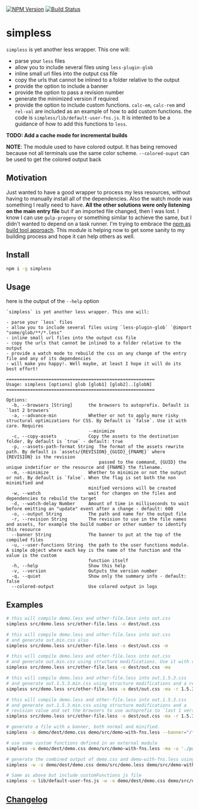 [![NPM Version](http://img.shields.io/npm/v/simpless.svg?style=flat)](https://npmjs.org/package/simpless)
[![Build Status](http://img.shields.io/travis/royriojas/simpless.svg?style=flat)](https://travis-ci.org/royriojas/simpless)

# simpless
`simpless` is yet another less wrapper. This one will:
- parse your `less` files
- allow you to include several files using `less-plugin-glob`
- inline small url files into the output css file
- copy the urls that cannot be inlined to a folder relative to the output
- provide the option to include a banner
- provide the option to pass a revision number
- generate the minimized version if required
- provide the option to include custom functions. `calc-em`, `calc-rem` and `rel-val` are included as an example of how to
  add custom functions. the code is `simpless/lib/default-user-fns.js`. It is intented to be a guidance of how to add this
  functions to `less`.

**TODO: Add a cache mode for incremental builds**

**NOTE**:
The module used to have colored output. It has being removed because not all terminals use the same color scheme. `--colored-ouput` can be used to get the colored output back

## Motivation
Just wanted to have a good wrapper to process my less resources, without having to manually install all of the dependencies.
Also the watch mode was something I really need to have. **All the other solutions were only listening on the main entry file**
but if an imported file changed, then I was lost. I know I can use `gulp-progeny` or something similar to achieve the same, but
I didn't wanted to depend on a task runner. I'm trying to embrace the [npm as build tool approach](http://blog.keithcirkel.co.uk/how-to-use-npm-as-a-build-tool/). This module is helping now to get some sanity to my building process and hope it can help others as well.

## Install

```bash
npm i -g simpless
```

## Usage

here is the output of the `--help` option

```
`simpless` is yet another less wrapper. This one will:

- parse your `less` files
- allow you to include several files using `less-plugin-glob` `@import "some/glob/**/*.less"
- inline small url files into the output css file
- copy the urls that cannot be inlined to a folder relative to the output
- provide a watch mode to rebuild the css on any change of the entry file and any of its dependencies
- will make you happy!. Well maybe, at least I hope it will do its best effort!

========================================================
Usage: simpless [options] glob [glob1] [glob2]..[globN]
========================================================

Options:
  -b, --browsers [String]      the browsers to autoprefix. Default is `last 2 browsers`
  -a, --advance-min            Whether or not to apply more risky structural optimizations for CSS. By Default is `false`. Use it with care. Requires
                               --minimize
  -c, --copy-assets            Copy the assets to the destination folder. By default is `true` - default: true
  -p, --assets-path-format String  The format of the assets rewrite path. By default is `assets/{REVISION}_{GUID}_{FNAME}` where {REVISION} is the revision
                                   passed to the command, {GUID} the unique indetifier or the resource and {FNAME} the filename.
  -m, --minimize               Whether to minimize or not the output or not. By default is `false`. When the flag is set both the non minimified and
                               minified versions will be created
  -w, --watch                  wait for changes on the files and dependencies to rebuild the target
  -d, --watch-delay Number     Amount of time in milliseconds to wait before emitting an "update" event after a change - default: 600
  -o, --output String          The path and name for the output file
  -r, --revision String        The revision to use in the file names and assets, for example the build number or other number to identify this resource
  --banner String              The banner to put at the top of the compiled files
  -u, --user-functions String  the path to the user functions module. A simple object where each key is the name of the function and the value is the custom
                               function itself
  -h, --help                   Show this help
  -v, --version                Outputs the version number
  -q, --quiet                  Show only the summary info - default: false
  --colored-output             Use colored output in logs
```

## Examples

```bash
# this will compile demo.less and other-file.less into out.css
simpless src/demo.less src/other-file.less -o dest/out.css

# this will compile demo.less and other-file.less into out.css
# and generate out.min.css also
simpless src/demo.less src/other-file.less -o dest/out.css -m

# this will compile demo.less and other-file.less into out.css
# and generate out.min.css using structure modifications. Use it with care.
simpless src/demo.less src/other-file.less -o dest/out.css -ma

# this will compile demo.less and other-file.less into out.1.5.3.css
# and generate out.1.5.3.min.css using structure modifications and a revision value
simpless src/demo.less src/other-file.less -o dest/out.css -ma -r 1.5.3

# this will compile demo.less and other-file.less into out.1.5.3.css
# and generate out.1.5.3.min.css using structure modifications and a
# revision value and set the browsers to use autoprefix to `last 1 version`
simpless src/demo.less src/other-file.less -o dest/out.css -ma -r 1.5.3 -b 'last 1 version'

# generate a file with a banner, both normal and minified.
simpless -o demo/dest/demo.css demo/src/demo-with-fns.less --banner="/*! some license info for the generated file */" -ma

# use some custom functions defined in an external module
simpless -o demo/dest/demo.css demo/src/demo-with-fns.less -ma -u './path/to/custom-functions';

# generate the combined output of demo.css and demo-with-fns.less using --colored-ouput and a delay of 250ms
simpless -w -o demo/dest/demo.css demo/src/demo.less demo/src/demo-with-fns.less --colored-output -d 250

# Same as above but include customFunctions js file
simpless -u lib/default-user-fns.js -w -o demo/dest/demo.css demo/src/demo.less demo/src/demo-with-fns.less --colored-output -d 250
```

## [Changelog](./changelog.md)
